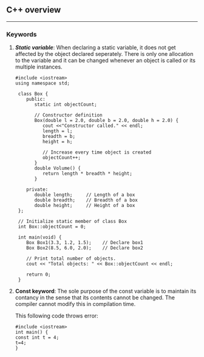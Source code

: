 ## C++ overview
--------------------
### Keywords

1. ***Static variable***: When declaring a static variable, it does not get affected by the object declared seperately.
   There is only one allocation to the variable and it can be changed whenever an object is called or its multiple
   instances.
    
   ~~~
   #include <iostream>
   using namespace std;

    class Box {
       public:
          static int objectCount;

          // Constructor definition
          Box(double l = 2.0, double b = 2.0, double h = 2.0) {
             cout <<"Constructor called." << endl;
             length = l;
             breadth = b;
             height = h;

             // Increase every time object is created
             objectCount++;
          }
          double Volume() {
             return length * breadth * height;
          }

       private:
          double length;     // Length of a box
          double breadth;    // Breadth of a box
          double height;     // Height of a box
    };

    // Initialize static member of class Box
    int Box::objectCount = 0;

    int main(void) {
       Box Box1(3.3, 1.2, 1.5);    // Declare box1
       Box Box2(8.5, 6.0, 2.0);    // Declare box2

       // Print total number of objects.
       cout << "Total objects: " << Box::objectCount << endl;

       return 0;
    }
    ~~~
2. **Const keyword**: The sole purpose of the const variable is to maintain its contancy in the sense that 
    its contents cannot be changed. The compiler cannot modify this in compilation time.
    
    This following code throws error:
    ~~~
    #include <iostream>
    int main() {
    const int t = 4;
    t=4;
    }
~~~


